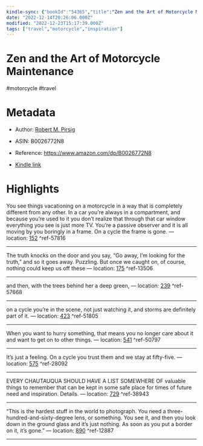 ```yaml
---
kindle-sync: {"bookId":"54365","title":"Zen and the Art of Motorcycle Maintenance: An Inquiry Into Values","author":"Robert M. Pirsig","asin":"B0026772N8","lastAnnotatedDate":"2021-02-03","bookImageUrl":"https://m.media-amazon.com/images/I/71tZgyVVbfL._SY160.jpg","highlightsCount":8}
date: "2022-12-14T20:26:06.000Z"
modified: "2022-12-23T15:17:39.000Z"
tags: ["travel","motorcycle","inspiration"]
---
```

# Zen and the Art of Motorcycle Maintenance

#motorcycle #travel 

# Metadata

* Author: [Robert M. Pirsig](https://www.amazon.com/Robert-M-Pirsig/e/B000AP5XN4/ref=dp_byline_cont_ebooks_1)

* ASIN: B0026772N8

* Reference: <https://www.amazon.com/dp/B0026772N8>

* [Kindle link](kindle://book?action=open&asin=B0026772N8)

# Highlights

You see things vacationing on a motorcycle in a way that is completely different from any other. In a car you’re always in a compartment, and because you’re used to it you don’t realize that through that car window everything you see is just more TV. You’re a passive observer and it is all moving by you boringly in a frame. On a cycle the frame is gone. — location: [152](kindle://book?action=open&asin=B0026772N8&location=152) ^ref-57816

---

The truth knocks on the door and you say, “Go away, I’m looking for the truth,” and so it goes away. Puzzling. But once we caught on, of course, nothing could keep us off these — location: [175](kindle://book?action=open&asin=B0026772N8&location=175) ^ref-13506

---

and then, with the trees behind her a deep green, — location: [239](kindle://book?action=open&asin=B0026772N8&location=239) ^ref-57668

---

on a cycle you’re in the scene, not just watching it, and storms are definitely part of it. — location: [423](kindle://book?action=open&asin=B0026772N8&location=423) ^ref-51805

---

When you want to hurry something, that means you no longer care about it and want to get on to other things. — location: [541](kindle://book?action=open&asin=B0026772N8&location=541) ^ref-50797

---

It’s just a feeling. On a cycle you trust them and we stay at fifty-five. — location: [575](kindle://book?action=open&asin=B0026772N8&location=575) ^ref-28092

---

EVERY CHAUTAUQUA SHOULD HAVE A LIST SOMEWHERE OF valuable things to remember that can be kept in some safe place for times of future need and inspiration. Details. — location: [729](kindle://book?action=open&asin=B0026772N8&location=729) ^ref-38943

---

“This is the hardest stuff in the world to photograph. You need a three-hundred-and-sixty-degree lens, or something. You see it, and then you look down in the ground glass and it’s just nothing. As soon as you put a border on it, it’s gone.” — location: [890](kindle://book?action=open&asin=B0026772N8&location=890) ^ref-12887

---
